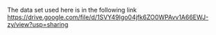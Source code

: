 The data set used here is in the following link 
https://drive.google.com/file/d/1SVY49Igo04jfk6ZO0WPAvv1A66EWJ-zy/view?usp=sharing
